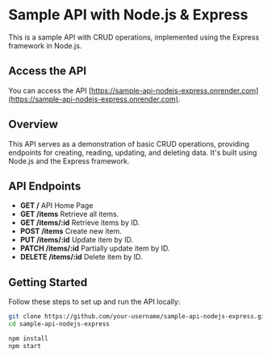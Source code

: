 # Sample API with Node.js & Express

This is a sample API with CRUD operations, implemented using the Express framework in Node.js.

## Access the API

You can access the API [https://sample-api-nodejs-express.onrender.com](https://sample-api-nodejs-express.onrender.com).

## Overview

This API serves as a demonstration of basic CRUD operations, providing endpoints for creating, reading, updating, and deleting data. It's built using Node.js and the Express framework.

## API Endpoints

- **GET /** API Home Page
- **GET /items** Retrieve all items.
- **GET /items/:id** Retrieve items by ID.
- **POST /items** Create new item.
- **PUT /items/:id** Update item by ID.
- **PATCH /items/:id** Partially update item by ID.
- **DELETE /items/:id** Delete item by ID.

## Getting Started

Follow these steps to set up and run the API locally:

```bash
git clone https://github.com/your-username/sample-api-nodejs-express.git
cd sample-api-nodejs-express

npm install
npm start
```
